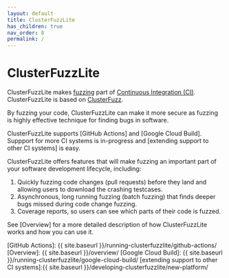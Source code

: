 ```yaml
---
layout: default
title: ClusterFuzzLite
has_children: true
nav_order: 8
permalink: /
---
```


# ClusterFuzzLite

ClusterFuzzLite makes [fuzzing] part of [Continuous Integration (CI)].
ClusterFuzzLite is based on [ClusterFuzz].

By fuzzing your code, ClusterFuzzLite can make it more secure as fuzzing is
highly effective technique for finding bugs in software.

ClusterFuzzLite supports [GitHub Actions] and [Google Cloud Build].
Suppport for more CI systems is in-progress and
[extending support to other CI systems] is easy.

ClusterFuzzLite offers features that will make fuzzing an important part of your software development lifecycle, including:
1. Quickly fuzzing code changes (pull requests) before they land and allowing
   users to download the crashing testcases.
1. Asynchronous, long running fuzzing (batch fuzzing) that finds deeper bugs
   missed during code change fuzzing.
1. Coverage reports, so users can see which parts of their code is fuzzed.

See [Overview] for a more detailed description of how ClusterFuzzLite works and
how you can use it.

[Continuous Integration (CI)]: https://en.wikipedia.org/wiki/Continuous_integration
[fuzzing]: https://en.wikipedia.org/wiki/Fuzzing
[ClusterFuzz]: https://google.github.io/clusterfuzz/
[GitHub Actions]: {{ site.baseurl }}/running-clusterfuzzlite/github-actions/
[Overview]: {{ site.baseurl }}/overview/
[Google Cloud Build]: {{ site.baseurl }}/running-clusterfuzzlite/google-cloud-build/
[extending support to other CI systems]:{{ site.baseurl }}/developing-clusterfuzzlite/new-platform/
